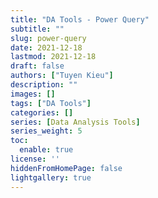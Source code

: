 ```yaml
---
title: "DA Tools - Power Query"
subtitle: ""
slug: power-query
date: 2021-12-18
lastmod: 2021-12-18
draft: false
authors: ["Tuyen Kieu"]
description: ""
images: []
tags: ["DA Tools"]
categories: []
series: [Data Analysis Tools]
series_weight: 5
toc:
  enable: true
license: ''  
hiddenFromHomePage: false
lightgallery: true
---
```


<!--more-->

